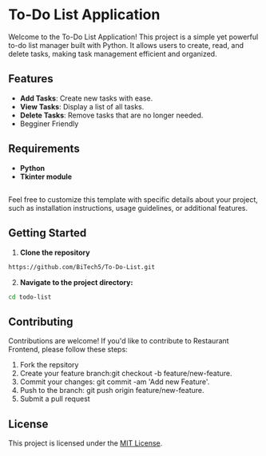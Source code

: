 
# To-Do List Application

Welcome to the To-Do List Application! This project is a simple yet powerful to-do list manager built with Python. It allows users to create, read, and delete tasks, making task management efficient and organized.


## Features

- **Add Tasks**: Create new tasks with ease.
- **View Tasks**: Display a list of all tasks.
- **Delete Tasks**: Remove tasks that are no longer needed.
- Begginer Friendly


## Requirements
- **Python**
- **Tkinter module**




## 
Feel free to customize this template with specific details about your project, such as installation instructions, usage guidelines, or additional features.
## Getting Started
1. **Clone the repository**
```bash
https://github.com/BiTech5/To-Do-List.git
```
2. **Navigate to the project directory:**
```bash
cd todo-list
```
## Contributing
Contributions are welcome! If you'd like to contribute to Restaurant Frontend, please follow these steps:
1. Fork the repsitory
2. Create your feature branch:git checkout -b feature/new-feature.
3. Commit your changes: git commit -am 'Add new Feature'.
4. Push to the branch: git push origin feature/new-feature.
5. Submit a pull request

## License

This project is licensed under the [MIT License](https://choosealicense.com/licenses/mit/).